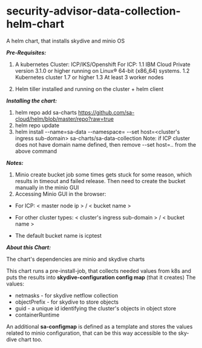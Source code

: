 # security-advisor-data-collection-helm-chart
A helm chart, that installs skydive and minio OS

***Pre-Requisites:***
1. A kubernetes Cluster: ICP/IKS/Openshift
For ICP:
1.1 IBM Cloud Private version 3.1.0 or higher running on Linux® 64-bit (x86_64) systems. 
1.2 Kubernetes cluster 1.7 or higher
1.3 At least 3 worker nodes

2. Helm tiller installed and running on the cluster + helm client


***Installing the chart:***
1. helm repo add sa-charts https://github.com/sa-cloud/helm/blob/master/repo?raw=true
2. helm repo update
3. helm install --name=sa-data --namespace=<your-namespace> --set host=<cluster's ingress sub-domain> sa-charts/sa-data-collection
   Note: if ICP cluster does not have domain name defined, then remove --set host=.. from the above command


***Notes:***
 1. Minio create bucket job some times gets stuck for some reason, which results in timeout and failed release. Then need to create the bucket manually in the minio GUI
 2. Accessing Minio GUI in the browser:
 * For ICP: < master node ip > / < bucket name >
   
 * For other cluster types: < cluster's ingress sub-domain > / < bucket name >
 
 * The default bucket name is icptest
   

***About this Chart:***

The chart's dependencies are minio and skydive charts

This chart runs a pre-install-job, that collects needed values from k8s and puts the results into **skydive-configuration config map** (that it creates)
The values:
- netmasks - for skydive netflow collection
- objectPrefix - for skydive to store objects
- guid - a unique id identifying the cluster's objects in object store
- containerRuntime

An additional **sa-configmap** is defined as a template and stores the values related to minio configuration, that can be this way accessible to the sky-dive chart too.
